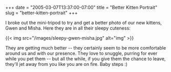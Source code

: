+++
date = "2005-03-07T13:37:00-07:00"
title = "Better Kitten Portrait"
slug = "better-kitten-portrait"
+++


I broke out the mini-tripod to try and get a better photo of our new kittens, Gwen and Misha. Here they are in all their sleepy cuteness:

{{< img src="/images/sleepy-gwen-misha.jpg"  alt="img"   >}}

They are getting much better -- they certainly seem to be more comfortable around us and with our presence. They love to snuggle, purring for ever while you pet them -- but  all the while, if you give them the chance to leave, they'll jet away from you like you are on fire. Baby steps :)
